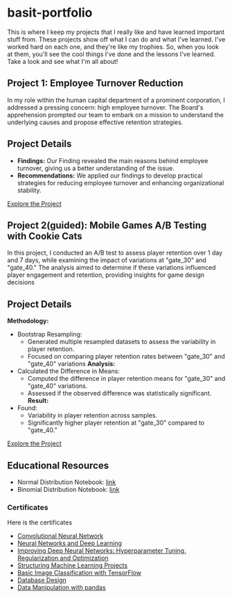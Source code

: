 # basit-portfolio
This is where I keep my projects that I really like and have learned important stuff from. These projects show off what I can do and what I've learned. I've worked hard on each one, and they're like my trophies. So, when you look at them, you'll see the cool things I've done and the lessons I've learned. Take a look and see what I'm all about!


## Project 1: Employee Turnover Reduction
In my role within the human capital department of a prominent corporation, I addressed a pressing concern: high employee turnover. The Board's apprehension prompted our team to embark on a mission to understand the underlying causes and propose effective retention strategies.

## Project Details
- **Findings:** Our Finding revealed the main reasons behind employee turnover, giving us a better understanding of the issue.
- **Recommendations:** We applied our findings to develop practical strategies for reducing employee turnover and enhancing organizational stability.
 
[Explore the Project](https://app.datacamp.com/workspace/w/123973a4-159c-4f2c-9274-28e23f47d972)

## Project 2(guided): Mobile Games A/B Testing with Cookie Cats
In this project, I conducted an A/B test to assess player retention over 1 day and 7 days, while examining the impact of variations at "gate_30" and "gate_40." The analysis aimed to determine if these variations influenced player engagement and retention, providing insights for game design decisions

## Project Details
**Methodology:**
- Bootstrap Resampling:
  - Generated multiple resampled datasets to assess the variability in player retention.
  - Focused on comparing player retention rates between "gate_30" and "gate_40" variations
**Analysis:**
- Calculated the Difference in Means:
   - Computed the difference in player retention means for "gate_30" and "gate_40" variations.
   - Assessed if the observed difference was statistically significant.
**Result:**
- Found:
  - Variability in player retention across samples.
  - Significantly higher player retention at "gate_30" compared to "gate_40."
    
[Explore the Project](https://github.com/Basit-Arif/datascience_project/blob/main/AB_Testing/Testing%20with%20Cookie%20Cats/notebook.ipynb)


## Educational Resources
 - Normal Distribution Notebook: [link](https://www.kaggle.com/code/basitarif/normal-distribution/notebook)
 - Binomial Distribution Notebook: [link](https://www.kaggle.com/code/basitarif/binomialdistribution)
   
### Certificates

Here is the certificates  
- [Convolutional Neural Network](https://www.coursera.org/account/accomplishments/certificate/GXNEPZGWCUMA)
- [Neural Networks and Deep Learning](https://www.coursera.org/account/accomplishments/certificate/GXNEPZGWCUMA)
- [Improving Deep Neural Networks: Hyperparameter Tuning, Regularization and Optimization](https://www.coursera.org/account/accomplishments/certificate/H58LFSY26H6D)
- [Structuring Machine Learning Projects](https://www.coursera.org/account/accomplishments/certificate/XKULD8EUXX2Y)
- [Basic Image Classification with TensorFlow](https://www.coursera.org/account/accomplishments/certificate/3Z5J6LAVMEPE)
- [Database Design](https://www.datacamp.com/statement-of-accomplishment/course/232732c939b94076d03ec528c0087c83e79be81e?raw=1)
- [Data Manipulation with pandas](https://www.datacamp.com/statement-of-accomplishment/course/207de4e7848609876076b890f402d7099c47df70?raw=1)




